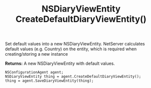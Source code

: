 ﻿---
uid: crmscript_ref_NSConfigurationAgent_CreateDefaultDiaryViewEntity
title: NSDiaryViewEntity CreateDefaultDiaryViewEntity()
intellisense: NSConfigurationAgent.CreateDefaultDiaryViewEntity
keywords: NSConfigurationAgent, CreateDefaultDiaryViewEntity
so.topic: reference
---
	  
Set default values into a new NSDiaryViewEntity.
NetServer calculates default values (e.g. Country) on the entity, which is required when creating/storing a new instance
	  
**Returns:** A new NSDiaryViewEntity with default values.

```crmscript
NSConfigurationAgent agent;
NSDiaryViewEntity thing = agent.CreateDefaultDiaryViewEntity();
thing = agent.SaveDiaryViewEntity(thing);
```

